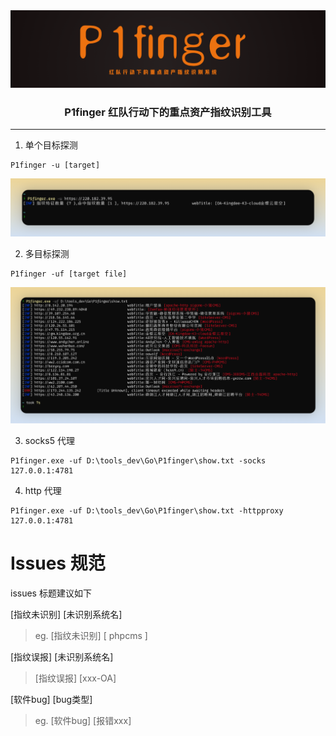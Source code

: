 

<img src="./img/image-20240811182803001.png" alt="image-20240811182803001" style="zoom: 67%;" />

<h3 align="center">P1finger 红队行动下的重点资产指纹识别工具</h3>



---

1.  单个目标探测

```
P1finger -u [target]
```

![image-20240811185534594](./img/image-20240811185534594.png)

2. 多目标探测

```
P1finger -uf [target file]
```

![image-20240811111500089](./img/image-20240811111500089.png)



3. socks5 代理

```
P1finger.exe -uf D:\tools_dev\Go\P1finger\show.txt -socks 127.0.0.1:4781
```



4. http 代理

```
P1finger.exe -uf D:\tools_dev\Go\P1finger\show.txt -httpproxy 127.0.0.1:4781
```





# Issues 规范

issues 标题建议如下

[指纹未识别] [未识别系统名]

> eg. [指纹未识别] [ phpcms ]

[指纹误报] [未识别系统名]

> [指纹误报] [xxx-OA]

[软件bug] [bug类型]

> eg. [软件bug] [报错xxx]

